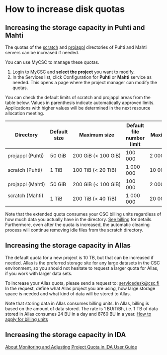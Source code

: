 # How to increase disk quotas

## Increasing the storage capacity in Puhti and Mahti

The quotas of the [scratch](../computing/disk.md#scratch-directory) and [projappl](../computing/disk.md#projappl-directory) directories of Puhti and Mahti servers can be
increased if needed.

You can use MyCSC to manage these quotas.

1. Login to [MyCSC](https://my.csc.fi) and **select the project** you want to
   modify.
1. In the Services list, click Configuration for **Puhti** or **Mahti** service as needed. This opens a page where the project manager can modify the quotas.

You can check the default limits of scratch and projappl areas from the table below. Values in parenthesis indicate automatically approved limits. Applications with higher values will be determined in the next resource allocation meeting.
  
| Directory | Default size | Maximum size | Default file number limit | Maximum file number limit |
|-----------|--------------|--------------|---------------------------|---------------------------|
| projappl&nbsp;(Puhti)  |   50 GiB     |  200&nbsp;GiB&nbsp;(<&nbsp;100&nbsp;GiB)    | 100 000                   | 2 000 000&nbsp;(<&nbsp;500&nbsp;000)                 |
| scratch&nbsp;(Puhti)   |   1 TiB      |  100&nbsp;TiB&nbsp;(<&nbsp;20&nbsp;TiB)    | 1 000 000                 | 10&nbsp;000&nbsp;000 (<&nbsp;5&nbsp;000&nbsp;000)               |
| projappl&nbsp;(Mahti)  |   50 GiB     |  200&nbsp;GiB&nbsp;(<&nbsp;100&nbsp;GiB)    | 100 000                   | 2 000 000 (<&nbsp;500&nbsp;000)                 |
| scratch&nbsp;(Mahti)   |   1 TiB      |  200&nbsp;TiB&nbsp;(<&nbsp;40&nbsp;TiB)    | 1 000 000                 | 20&nbsp;000&nbsp;000&nbsp;(<&nbsp;10&nbsp;000&nbsp;000)               |

Note that the extended quota consumes your CSC billing units regardless of how
much data you actually have in the directory. [See billing](billing.md) for
details. Furthermore, even after the quota is increased, the automatic cleaning
process will continue removing idle files from the scratch directory.

## Increasing the storage capacity in Allas

The default quota for a new project is 10 TB, but that can be increased if needed. Allas is the preferred storage site for 
any large datasets in the CSC environment, so you should not hesitate to request a larger quota for Allas, if you work with larger data sets.

To increase your Allas quota, please send a request to: servicedesk@csc.fi 
In the request, define what Allas project you are using, how large storage space is needed and what kind of data will be stored to Allas.

Note that storing data in Allas consumes billing units. In Allas, billing is based on the amount of data stored. The rate is 1 BU/TiBh, 
i.e. 1 TB of data stored in Allas consumes 24 BU in a day and 8760 BU in a year. [How to apply for billing units](how-to-apply-for-billing-units.md)

## Increasing the storage capacity in IDA

[About Monitoring and Adjusting Project Quota in IDA User Guide](https://www.fairdata.fi/en/user-guides/user-guide/#project-quota)

